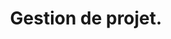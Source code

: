 ---
layout: cours
type: generaux
number: 3
pathImg: /images/cards/prAgile.png
title: Gestion de projet.
comment: La méthode Agile comme méthode de travail.
link: /templates/coursWeb/prAgile.html
---